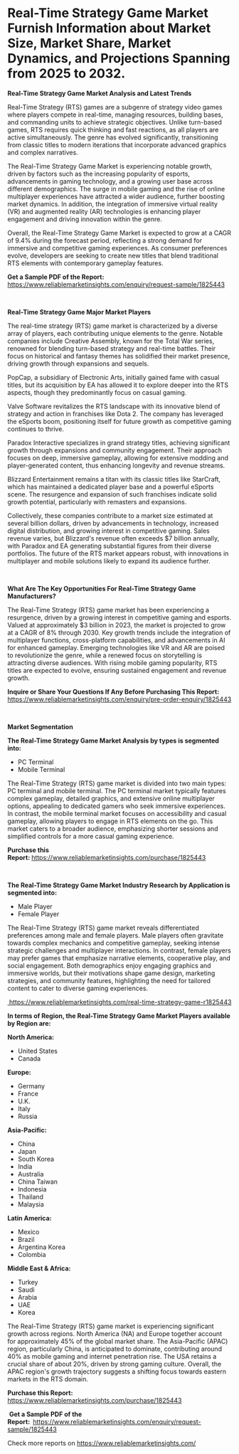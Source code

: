 <p><h1>Real-Time Strategy Game Market Furnish Information about Market Size, Market Share, Market Dynamics, and Projections Spanning from 2025 to 2032.</h1></p><p><strong>Real-Time Strategy Game Market Analysis and Latest Trends</strong></p>
<p><p>Real-Time Strategy (RTS) games are a subgenre of strategy video games where players compete in real-time, managing resources, building bases, and commanding units to achieve strategic objectives. Unlike turn-based games, RTS requires quick thinking and fast reactions, as all players are active simultaneously. The genre has evolved significantly, transitioning from classic titles to modern iterations that incorporate advanced graphics and complex narratives.</p><p>The Real-Time Strategy Game Market is experiencing notable growth, driven by factors such as the increasing popularity of esports, advancements in gaming technology, and a growing user base across different demographics. The surge in mobile gaming and the rise of online multiplayer experiences have attracted a wider audience, further boosting market dynamics. In addition, the integration of immersive virtual reality (VR) and augmented reality (AR) technologies is enhancing player engagement and driving innovation within the genre. </p><p>Overall, the Real-Time Strategy Game Market is expected to grow at a CAGR of 9.4% during the forecast period, reflecting a strong demand for immersive and competitive gaming experiences. As consumer preferences evolve, developers are seeking to create new titles that blend traditional RTS elements with contemporary gameplay features.</p></p>
<p><strong>Get a Sample PDF of the Report:&nbsp;</strong> <a href="https://www.reliablemarketinsights.com/enquiry/request-sample/1825443?utm_campaign=3065&utm_medium=2&utm_source=Github&utm_content=ia&utm_term=11032025&utm_id=real-time-strategy-game">https://www.reliablemarketinsights.com/enquiry/request-sample/1825443</a></p>
<p>&nbsp;</p>
<p><strong>Real-Time Strategy Game Major Market Players</strong></p>
<p><p>The real-time strategy (RTS) game market is characterized by a diverse array of players, each contributing unique elements to the genre. Notable companies include Creative Assembly, known for the Total War series, renowned for blending turn-based strategy and real-time battles. Their focus on historical and fantasy themes has solidified their market presence, driving growth through expansions and sequels.</p><p>PopCap, a subsidiary of Electronic Arts, initially gained fame with casual titles, but its acquisition by EA has allowed it to explore deeper into the RTS aspects, though they predominantly focus on casual gaming.</p><p>Valve Software revitalizes the RTS landscape with its innovative blend of strategy and action in franchises like Dota 2. The company has leveraged the eSports boom, positioning itself for future growth as competitive gaming continues to thrive.</p><p>Paradox Interactive specializes in grand strategy titles, achieving significant growth through expansions and community engagement. Their approach focuses on deep, immersive gameplay, allowing for extensive modding and player-generated content, thus enhancing longevity and revenue streams.</p><p>Blizzard Entertainment remains a titan with its classic titles like StarCraft, which has maintained a dedicated player base and a powerful eSports scene. The resurgence and expansion of such franchises indicate solid growth potential, particularly with remasters and expansions.</p><p>Collectively, these companies contribute to a market size estimated at several billion dollars, driven by advancements in technology, increased digital distribution, and growing interest in competitive gaming. Sales revenue varies, but Blizzard's revenue often exceeds $7 billion annually, with Paradox and EA generating substantial figures from their diverse portfolios. The future of the RTS market appears robust, with innovations in multiplayer and mobile solutions likely to expand its audience further.</p></p>
<p>&nbsp;</p>
<p><strong>What Are The Key Opportunities For Real-Time Strategy Game Manufacturers?</strong></p>
<p><p>The Real-Time Strategy (RTS) game market has been experiencing a resurgence, driven by a growing interest in competitive gaming and esports. Valued at approximately $3 billion in 2023, the market is projected to grow at a CAGR of 8% through 2030. Key growth trends include the integration of multiplayer functions, cross-platform capabilities, and advancements in AI for enhanced gameplay. Emerging technologies like VR and AR are poised to revolutionize the genre, while a renewed focus on storytelling is attracting diverse audiences. With rising mobile gaming popularity, RTS titles are expected to evolve, ensuring sustained engagement and revenue growth.</p></p>
<p><strong>Inquire or Share Your Questions If Any Before Purchasing This Report:</strong> <a href="https://www.reliablemarketinsights.com/enquiry/pre-order-enquiry/1825443?utm_campaign=3065&utm_medium=2&utm_source=Github&utm_content=ia&utm_term=11032025&utm_id=real-time-strategy-game">https://www.reliablemarketinsights.com/enquiry/pre-order-enquiry/1825443</a></p>
<p>&nbsp;</p>
<p><strong>Market Segmentation</strong></p>
<p><strong>The Real-Time Strategy Game Market Analysis by types is segmented into:</strong></p>
<p><ul><li>PC Terminal</li><li>Mobile Terminal</li></ul></p>
<p><p>The Real-Time Strategy (RTS) game market is divided into two main types: PC terminal and mobile terminal. The PC terminal market typically features complex gameplay, detailed graphics, and extensive online multiplayer options, appealing to dedicated gamers who seek immersive experiences. In contrast, the mobile terminal market focuses on accessibility and casual gameplay, allowing players to engage in RTS elements on the go. This market caters to a broader audience, emphasizing shorter sessions and simplified controls for a more casual gaming experience.</p></p>
<p><strong>Purchase this Report:&nbsp;</strong><a href="https://www.reliablemarketinsights.com/purchase/1825443?utm_campaign=3065&utm_medium=2&utm_source=Github&utm_content=ia&utm_term=11032025&utm_id=real-time-strategy-game">https://www.reliablemarketinsights.com/purchase/1825443</a></p>
<p>&nbsp;</p>
<p><strong>The Real-Time Strategy Game Market Industry Research by Application is segmented into:</strong></p>
<p><ul><li>Male Player</li><li>Female Player</li></ul></p>
<p><p>The Real-Time Strategy (RTS) game market reveals differentiated preferences among male and female players. Male players often gravitate towards complex mechanics and competitive gameplay, seeking intense strategic challenges and multiplayer interactions. In contrast, female players may prefer games that emphasize narrative elements, cooperative play, and social engagement. Both demographics enjoy engaging graphics and immersive worlds, but their motivations shape game design, marketing strategies, and community features, highlighting the need for tailored content to cater to diverse gaming experiences.</p></p>
<p><a href="https://www.reliablemarketinsights.com/real-time-strategy-game-r1825443?utm_campaign=3065&utm_medium=2&utm_source=Github&utm_content=ia&utm_term=11032025&utm_id=real-time-strategy-game">&nbsp;https://www.reliablemarketinsights.com/real-time-strategy-game-r1825443</a></p>
<p><strong>In terms of Region, the Real-Time Strategy Game Market Players available by Region are:</strong></p>
<p>
    <p> <strong> North America: </strong>
        <ul>
            <li>United States</li>
            <li>Canada</li>
        </ul>
        </p> 
    <p> <strong> Europe: </strong>
        <ul>
            <li>Germany</li>
            <li>France</li>
            <li>U.K.</li>
            <li>Italy</li>
            <li>Russia</li>
        </ul>
        </p> 
    <p> <strong> Asia-Pacific: </strong>
        <ul>
            <li>China</li>
            <li>Japan</li>
            <li>South Korea</li>
            <li>India</li>
            <li>Australia</li>
            <li>China Taiwan</li>
            <li>Indonesia</li>
            <li>Thailand</li>
            <li>Malaysia</li>
        </ul>
        </p> 
    <p> <strong> Latin America: </strong>
        <ul>
            <li>Mexico</li>
            <li>Brazil</li>
            <li>Argentina Korea</li>
            <li>Colombia</li>
        </ul>
        </p> 
    <p> <strong> Middle East & Africa: </strong>
        <ul>
            <li>Turkey</li>
            <li>Saudi</li>
            <li>Arabia</li>
            <li>UAE</li>
            <li>Korea</li>
        </ul>
    </p>
    </p>
<p><p>The Real-Time Strategy (RTS) game market is experiencing significant growth across regions. North America (NA) and Europe together account for approximately 45% of the global market share. The Asia-Pacific (APAC) region, particularly China, is anticipated to dominate, contributing around 40% as mobile gaming and internet penetration rise. The USA retains a crucial share of about 20%, driven by strong gaming culture. Overall, the APAC region's growth trajectory suggests a shifting focus towards eastern markets in the RTS domain.</p></p>
<p><strong>Purchase this Report: </strong><a href="https://www.reliablemarketinsights.com/purchase/1825443?utm_campaign=3065&utm_medium=2&utm_source=Github&utm_content=ia&utm_term=11032025&utm_id=real-time-strategy-game">https://www.reliablemarketinsights.com/purchase/1825443</a></p>
<p>&nbsp;<strong>Get a Sample PDF of the Report:&nbsp;&nbsp;</strong><a href="https://www.reliablemarketinsights.com/enquiry/request-sample/1825443?utm_campaign=3065&utm_medium=2&utm_source=Github&utm_content=ia&utm_term=11032025&utm_id=real-time-strategy-game">https://www.reliablemarketinsights.com/enquiry/request-sample/1825443</a></p>
<p><strong></strong></p>
<p>Check more reports on <a href="https://www.reliablemarketinsights.com/?utm_campaign=3065&utm_medium=2&utm_source=Github&utm_content=ia&utm_term=11032025&utm_id=real-time-strategy-game">https://www.reliablemarketinsights.com/</a></p>